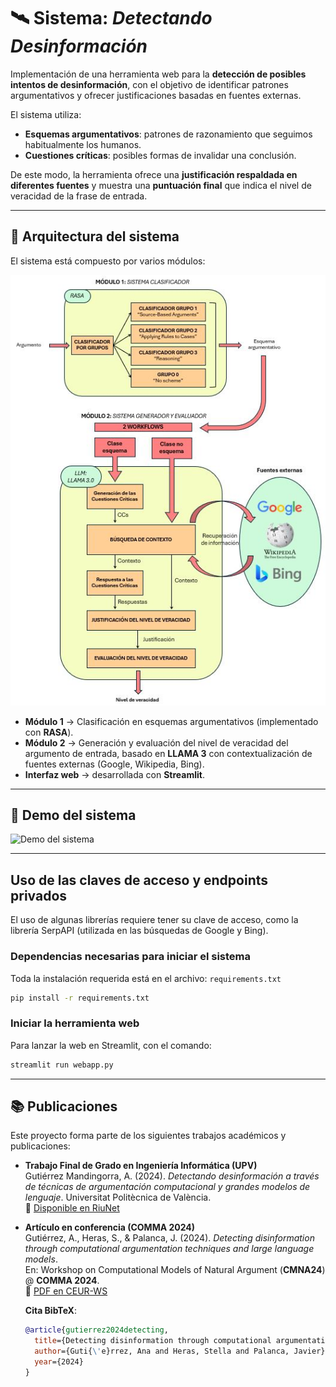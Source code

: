 # 🛰️ Sistema: *Detectando Desinformación*

Implementación de una herramienta web para la **detección de posibles intentos de desinformación**, con el objetivo de identificar patrones argumentativos y ofrecer justificaciones basadas en fuentes externas.  

El sistema utiliza:
- **Esquemas argumentativos**: patrones de razonamiento que seguimos habitualmente los humanos.
- **Cuestiones críticas**: posibles formas de invalidar una conclusión.

De este modo, la herramienta ofrece una **justificación respaldada en diferentes fuentes** y muestra una **puntuación final** que indica el nivel de veracidad de la frase de entrada.

---

## 🧩 Arquitectura del sistema

El sistema está compuesto por varios módulos:

![Imagen del sistema](app_paralel/images/esquema.JPG)

- **Módulo 1** → Clasificación en esquemas argumentativos (implementado con **RASA**).  
- **Módulo 2** → Generación y evaluación del nivel de veracidad del argumento de entrada, basado en **LLAMA 3** con contextualización de fuentes externas (Google, Wikipedia, Bing).  
- **Interfaz web** → desarrollada con **Streamlit**.  

---

## 🎥 Demo del sistema

![Demo del sistema](app_paralel/demo_web.gif)

---

## Uso de las claves de acceso y endpoints privados

El uso de algunas librerías requiere tener su clave de acceso, como la librería SerpAPI (utilizada en las búsquedas de Google y Bing).


### Dependencias necesarias para iniciar el sistema

Toda la instalación requerida está en el archivo: `requirements.txt`

```bash
pip install -r requirements.txt
```

### Iniciar la herramienta web

Para lanzar la web en Streamlit, con el comando:

```bash
streamlit run webapp.py
```

---

## 📚 Publicaciones

Este proyecto forma parte de los siguientes trabajos académicos y publicaciones:

- **Trabajo Final de Grado en Ingeniería Informática (UPV)**  
  Gutiérrez Mandingorra, A. (2024). *Detectando desinformación a través de técnicas de argumentación computacional y grandes modelos de lenguaje*. Universitat Politècnica de València.  
  📄 [Disponible en RiuNet](https://riunet.upv.es/handle/10251/208204)

- **Artículo en conferencia (COMMA 2024)**  
  Gutiérrez, A., Heras, S., & Palanca, J. (2024). *Detecting disinformation through computational argumentation techniques and large language models*.  
  En: Workshop on Computational Models of Natural Argument (**CMNA24**) @ **COMMA 2024**.  
  📄 [PDF en CEUR-WS](https://ceur-ws.org/Vol-3769/paper6.pdf)

  **Cita BibTeX**:
  ```bibtex
  @article{gutierrez2024detecting,
    title={Detecting disinformation through computational argumentation techniques and large language models},
    author={Guti{\'e}rrez, Ana and Heras, Stella and Palanca, Javier},
    year={2024}
  }

